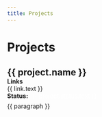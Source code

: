 ```yaml
---
title: Projects
---
```


<h1>Projects</h1>
    <div class="project" v-for="project in projects">
        <h2>{{ project.name }}</h2>
        <div class="row info">
            <div class="col links">
                <div class="row">
                    <div class="col label">
                    Links
                    </div>
                    <div class="col">
                        <a v-for="link in project.links" :href="link.href" target="_blank">{{ link.text }}</a>
                    </div>
                </div>
            </div>
            <div class="col status">
                <strong>Status:</strong>
                <span class="status" :style="{ backgroundColor: project.status.color }">{{ project.status.text }}</span>
            </div>
        </div>
        <p v-for="paragraph in project.description.split('***')">{{ paragraph }}</p>
    </div>
</div>

<script>
import projects from './projects';
export default {
  data() {
    return {
      projects
    }
  }
};
</script>

<style lang="scss">
h2 {
    margin-bottom: 0;
}

.project{
    margin-bottom: 2.2em;
}

p{
    margin-top: 0.5em;
}

.col.label {
    font-weight: bold;
    flex-grow: 0;
    padding-right: 0;
}

.row.info{
    align-items: center;
}

div.links{
    .col {
        padding-top: 0;
        padding-bottom: 0;
    }

    a{
        margin-right: 1em;
    }
}

.col.status {
    display: block;
}

span.status{
    // display: inline-flex;
    border-radius: 10px;
    color: #fff;
    padding: 0.15em 0.4em;
    // margin-top: 0.3em;
}
</style>